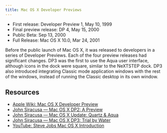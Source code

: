 ```yaml
---
title: Mac OS X Developer Previews
---
```


- First release: Developer Preview 1, May 10, 1999
- Final preview release: DP 4, May 15, 2000
- Public Beta: Sep 13, 2000
- Full Release: Mac OS X 10.0, Mar 24, 2001

Before the public launch of Mac OS X, it was released to developers in a series of Developer Previews. Each of the four preview releases had significant changes. DP3 was the first to use the Aqua user interface, although icons in the dock were square, similar to the NeXTSTEP dock. DP3 also introduced integrating Classic mode application windows with the rest of the windows, instead of running the Classic desktop in its own window.

## Resources

- [Apple Wiki: Mac OS X Developer Preview](https://apple.fandom.com/wiki/Mac_OS_X_Developer_Preview)
- [John Siracusa — Mac OS X DP2: A Preview](https://archive.arstechnica.com/reviews/4q99/macos-x-dp2/m-macos-x-dp2-1.html)
- [John Siracusa — Mac OS X Update: Quartz & Aqua](https://archive.arstechnica.com/reviews/1q00/macos-x-gui/macos-x-gui-1.html)
- [John Siracusa — Mac OS X DP3: Trial by Water](https://archive.arstechnica.com/reviews/1q00/macos-x-dp3/macos-x-dp3-1.html)
- [YouTube: Steve Jobs Mac OS X Introduction](https://youtu.be/Ko4V3G4NqII)

